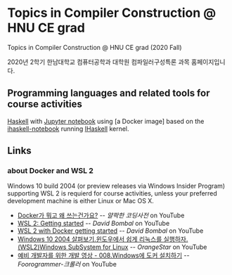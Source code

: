 # Topics in Compiler Construction @ HNU CE grad
Topics in Compiler Construction @ HNU CE grad (2020 Fall)

2020년 2학기 한남대학교 컴퓨터공학과 대학원 컴파일러구성특론 과목 홈페이지입니다.

## Programming languages and related tools for course activities
[Haskell](https://www.haskell.org/) with [Jupyter notebook](https://jupyter.org/)
using [a Docker image] based on the [ihaskell-notebook](https://github.com/jamesdbrock/ihaskell-notebook)
running [IHaskell](https://github.com/gibiansky/IHaskell) kernel.

## Links

### about Docker and WSL 2
Windows 10 build 2004 (or preview releases via Windows Insider Program) supporting WSL 2 is requierd for course activities,
unless your preferred development machine is either Linux or Mac OS X.

* [Docker가 뭐고 왜 쓰는건가요?](https://youtu.be/tPjpcsgxgWc) -- *얄팍한 코딩사전* on YouTube
* [WSL 2: Getting started](https://youtu.be/_fntjriRe48) -- *David Bombal* on YouTube
* [WSL 2 with Docker getting started](https://youtu.be/5RQbdMn04Oc) -- *David Bombal* on YouTube
* [Windows 10 2004 살펴보기.윈도우에서 쉽게 리눅스를 실행하자.(WSL2)Windows SubSystem for Linux](https://youtu.be/VfX9a1Nvx_Q) -- *OrangeStar* on YouTube
* [예비 개발자를 위한 개발 영상 - 008.Windows에 도커 설치하기](https://youtu.be/DceEWpkng8M) -- *Foorogrammer-크롤러* on YouTube
